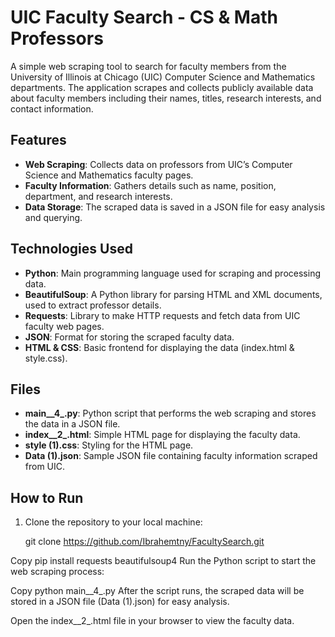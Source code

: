 # UIC Faculty Search - CS & Math Professors

A simple web scraping tool to search for faculty members from the University of Illinois at Chicago (UIC) Computer Science and Mathematics departments. The application scrapes and collects publicly available data about faculty members including their names, titles, research interests, and contact information.

## Features
- **Web Scraping**: Collects data on professors from UIC’s Computer Science and Mathematics faculty pages.
- **Faculty Information**: Gathers details such as name, position, department, and research interests.
- **Data Storage**: The scraped data is saved in a JSON file for easy analysis and querying.

## Technologies Used
- **Python**: Main programming language used for scraping and processing data.
- **BeautifulSoup**: A Python library for parsing HTML and XML documents, used to extract professor details.
- **Requests**: Library to make HTTP requests and fetch data from UIC faculty web pages.
- **JSON**: Format for storing the scraped faculty data.
- **HTML & CSS**: Basic frontend for displaying the data (index.html & style.css).

## Files
- **main__4_.py**: Python script that performs the web scraping and stores the data in a JSON file.
- **index__2_.html**: Simple HTML page for displaying the faculty data.
- **style (1).css**: Styling for the HTML page.
- **Data (1).json**: Sample JSON file containing faculty information scraped from UIC.

## How to Run

1. Clone the repository to your local machine:
  
   git clone https://github.com/Ibrahemtny/FacultySearch.git



Copy
pip install requests beautifulsoup4
Run the Python script to start the web scraping process:


Copy
python main__4_.py
After the script runs, the scraped data will be stored in a JSON file (Data (1).json) for easy analysis.

Open the index__2_.html file in your browser to view the faculty data.



